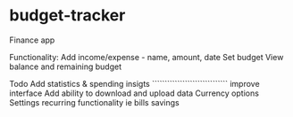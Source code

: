 # budget-tracker

Finance app

Functionality:
Add income/expense - name, amount, date
Set budget
View balance and remaining budget

Todo
Add statistics & spending insigts ``````````````````````````````
improve interface
Add ability to download and upload data
Currency options
Settings
recurring functionality ie bills
savings
